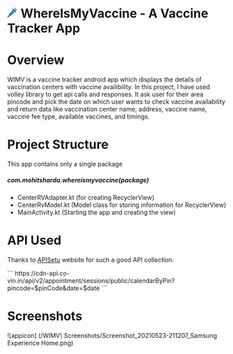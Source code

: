 # ![vaccine](https://github.com/Mohit410/WhereIsMyVaccine/blob/master/app/src/main/res/drawable/ic_vaccine.png)   WhereIsMyVaccine - A Vaccine Tracker App
<h1>Overview</h1>
<p>WIMV is a vaccine tracker android app which displays the details of vaccination centers with vaccine availibility. In this project, I have used volley library to get api calls and responses. It ask user for their area pincode and pick the date on which user wants to check vaccine availability and return data like vaccination center name, address, vaccine name, vaccine fee type, available vaccines, and timings.</p>

<h1>Project Structure</h1>
<p>This app contains only a single package</p>
<h5>com.mohitsharda.whereismyvaccine(package)</h5>
  <ul>
    <li>CenterRVAdapter.kt (for creating RecyclerView)</li>
    <li>CenterRvModel.kt (Model class for storing information for RecyclerView)</li>
    <li>MainActivity.kt (Starting the app and creating the view)</li>
  </ul>
  
<h1>API Used</h1>
<p>Thanks to <a href="https://apisetu.gov.in">APISetu</a> website for such a good API collection.</p>
```
https://cdn-api.co-vin.in/api/v2/appointment/sessions/public/calendarByPin?pincode=$pinCode&date=$date
```

<h1>Screenshots</h1>
<p> ![appicon] (/WIMV\ Screenshots/Screenshot_20210523-211207_Samsung Experience Home.png)</p>
